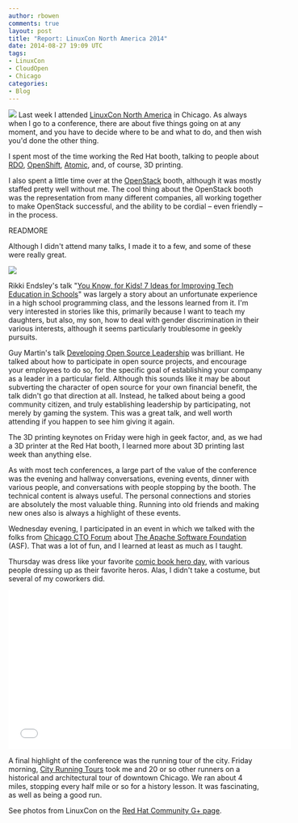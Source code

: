 ```yaml
---
author: rbowen
comments: true
layout: post
title: "Report: LinuxCon North America 2014"
date: 2014-08-27 19:09 UTC
tags:
- LinuxCon
- CloudOpen
- Chicago
categories:
- Blog
---
```

![](blog/lfsquare.jpg)
Last week I attended [LinuxCon North America](http://events.linuxfoundation.org/events/linuxcon-north-america) in Chicago. As always when I go to a conference, there are about five things going on at any moment, and you have to decide where to be and what to do, and then wish you'd done the other thing.

I spent most of the time working the Red Hat booth, talking to people about [RDO](http://openstack.redhat.com/Main_Page), [OpenShift](https://www.openshift.com/), [Atomic](http://www.projectatomic.io/), and, of course, 3D printing.

I also spent a little time over at the [OpenStack](http://www.openstack.org/) booth, although it was mostly staffed pretty well without me. The cool thing about the OpenStack booth was the representation from many different companies, all working together to make OpenStack successful, and the ability to be cordial &ndash; even friendly &ndash; in the process.

READMORE

Although I didn't attend many talks, I made it to a few, and some of these were really great.

<img src="http://community.redhat.com/images/blog/2014_linuxcon_3d.jpg">

Rikki Endsley's talk "[You Know, for Kids! 7 Ideas for Improving Tech Education in Schools](http://sched.co/1jQnCxA)" was largely a story about an unfortunate experience in a high school programming class, and the lessons learned from it. I'm very interested in stories like this, primarily because I want to teach my daughters, but also, my son, how to deal with gender discrimination in their various interests, although it seems particularly troublesome in geekly pursuits.

Guy Martin's talk [Developing Open Source Leadership](http://sched.co/1yFXAFf) was brilliant. He talked about how to participate in open source projects, and encourage your employees to do so, for the specific goal of establishing your company as a leader in a particular field. Although this sounds like it may be about subverting the character of open source for your own financial benefit, the talk didn't go that direction at all. Instead, he talked about being a good community citizen, and truly establishing leadership by participating, not merely by gaming the system. This was a great talk, and well worth attending if you happen to see him giving it again.

The 3D printing keynotes on Friday were high in geek factor, and, as we had a 3D printer at the Red Hat booth, I learned more about 3D printing last week than anything else.

As with most tech conferences, a large part of the value of the conference was the evening and hallway conversations, evening events, dinner with various people, and conversations with people stopping by the booth. The technical content is always useful. The personal connections and stories are absolutely the most valuable thing. Running into old friends and making new ones also is always a highlight of these events.

Wednesday evening, I participated in an event in which we talked with the folks from [Chicago CTO Forum](http://www.chicagoctoforum.com/) about [The Apache Software Foundation](http://www.apache.org/) (ASF). That was a lot of fun, and I learned at least as much as I taught.

Thursday was dress like your favorite [comic book hero day](http://www.linuxfoundation.org/news-media/announcements/2014/07/preview-linuxcon-and-cloudopen-will-include-linux-quiz-show-comic), with various people dressing up as their favorite heros. Alas, I didn't take a costume, but several of my coworkers did.

<iframe width="560" height="315" src="//www.youtube.com/embed/8A-i6mSJCzg" frameborder="0" allowfullscreen></iframe>

A final highlight of the conference was the running tour of the city. Friday morning, [City Running Tours](http://www.cityrunningtours.com/chicago/) took me and 20 or so other runners on a historical and architectural tour of downtown Chicago. We ran about 4 miles, stopping every half mile or so for a history lesson. It was fascinating, as well as being a good run.

See photos from LinuxCon on the [Red Hat Community G+ page](https://plus.google.com/photos/113258037797946990391/albums/6050425943168363217?authkey=CNjklbmqt-7RxQE).
